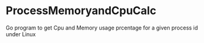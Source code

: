 # ProcessMemoryandCpuCalc
Go program to get Cpu and Memory usage prcentage for a given process id under Linux
